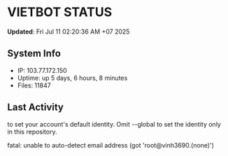 # VIETBOT STATUS
**Updated**: Fri Jul 11 02:20:36 AM +07 2025

## System Info
- IP: 103.77.172.150
- Uptime: up 5 days, 6 hours, 8 minutes
- Files: 11847

## Last Activity

to set your account's default identity.
Omit --global to set the identity only in this repository.

fatal: unable to auto-detect email address (got 'root@vinh3690.(none)')
